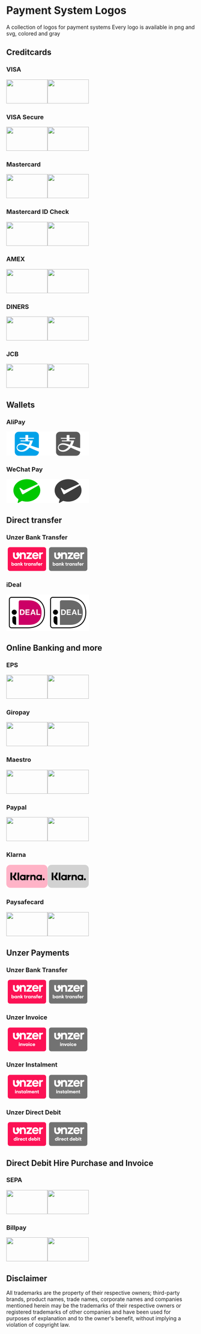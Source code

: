 # Payment System Logos
A collection of logos for payment systems
Every logo is available in png and svg, colored and gray

## Creditcards

### VISA
<img src="logos@2x/color/visa@2x.png" width="110px" height="64px"><img src="logos@2x/dark/visa-dark@2x.png" width="110px" height="64px">

### VISA Secure
<img src="logos@2x/color/visa-secure@2x.png" width="110px" height="64px"><img src="logos@2x/dark/visa-secure-dark@2x.png" width="110px" height="64px">

### Mastercard
<img src="logos@2x/color/mastercard@2x.png" width="110px" height="64px"><img src="logos@2x/dark/mastercard-dark@2x.png" width="110px" height="64px">

### Mastercard ID Check
<img src="logos@2x/color/mastercard-id-check@2x.png" width="110px" height="64px"><img src="logos@2x/dark/mastercard-id-check-dark@2x.png" width="110px" height="64px">

### AMEX
<img src="logos@2x/color/amex@2x.png" width="110px" height="64px"><img src="logos@2x/dark/amex-dark@2x.png" width="110px" height="64px">

### DINERS
<img src="logos@2x/color/diners@2x.png" width="110px" height="64px"><img src="logos@2x/dark/diners-dark@2x.png" width="110px" height="64px">

### JCB
<img src="logos@2x/color/jcb@2x.png" width="110px" height="64px"><img src="logos@2x/dark/jcb-dark@2x.png" width="110px" height="64px">

## Wallets

### AliPay
<img src="logos@2x/color/alipay@2x.png" width="110px" height="64px"><img src="logos@2x/dark/alipay-dark@2x.png" width="110px" height="64px">

### WeChat Pay
<img src="logos@2x/color/wechat_pay@2x.png" width="110px" height="64px"><img src="logos@2x/dark/wechat_pay-dark@2x.png" width="110px" height="64px">

## Direct transfer

### Unzer Bank Transfer
<img src="logos@2x/color/unzer_bank_transfer@2x.png" width="110px" height="64px"><img src="logos@2x/dark/unzer_bank_transfer-dark@2x.png" width="110px" height="64px">

### iDeal
<img src="logos@2x/color/ideal@2x.png" width="110px" height="97px"><img src="logos@2x/dark/ideal-dark@2x.png" width="110px" height="97px">

## Online Banking and more

### EPS
<img src="logos@2x/color/eps@2x.png" width="110px" height="64px"><img src="logos@2x/dark/eps-dark@2x.png" width="110px" height="64px">

### Giropay
<img src="logos@2x/color/giropay@2x.png" width="110px" height="64px"><img src="logos@2x/dark/giropay-dark@2x.png" width="110px" height="64px">

### Maestro
<img src="logos@2x/color/maestro@2x.png" width="110px" height="64px"><img src="logos@2x/dark/maestro-dark@2x.png" width="110px" height="64px">

### Paypal
<img src="logos@2x/color/paypal@2x.png" width="110px" height="64px"><img src="logos@2x/dark/paypal-dark@2x.png" width="110px" height="64px">

### Klarna
<img src="logos@2x/color/klarna@2x.png" width="110px" height="64px"><img src="logos@2x/dark/klarna-dark@2x.png" width="110px" height="64px">

### Paysafecard
<img src="logos@2x/color/paysafecard@2x.png" width="110px" height="64px"><img src="logos@2x/dark/paysafecard-dark@2x.png" width="110px" height="64px">

## Unzer Payments

### Unzer Bank Transfer
<img src="logos@2x/color/unzer_bank_transfer@2x.png" width="110px" height="64px"><img src="logos@2x/dark/unzer_bank_transfer-dark@2x.png" width="110px" height="64px">

### Unzer Invoice
<img src="logos@2x/color/unzer_invoice@2x.png" width="110px" height="64px"><img src="logos@2x/dark/unzer_invoice-dark@2x.png" width="110px" height="64px">

### Unzer Instalment
<img src="logos@2x/color/unzer_instalment@2x.png" width="110px" height="64px"><img src="logos@2x/dark/unzer_instalment-dark@2x.png" width="110px" height="64px">

### Unzer Direct Debit
<img src="logos@2x/color/unzer_directdebit@2x.png" width="110px" height="64px"><img src="logos@2x/dark/unzer_directdebit-dark@2x.png" width="110px" height="64px">

## Direct Debit Hire Purchase and Invoice

### SEPA
<img src="logos@2x/color/sepa@2x.png" width="110px" height="64px"><img src="logos@2x/dark/sepa-dark@2x.png" width="110px" height="64px">

### Billpay
<img src="logos@2x/color/billpay@2x.png" width="110px" height="64px"><img src="logos@2x/dark/billpay-dark@2x.png" width="110px" height="64px">

## Disclaimer

All trademarks are the property of their respective owners; third-party brands, product names, trade names, corporate names and companies mentioned herein may be the trademarks of their respective owners or registered trademarks of other companies and have been used for purposes of explanation and to the owner's benefit, without implying a violation of copyright law.
